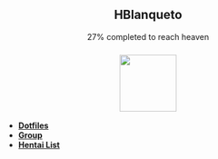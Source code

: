 
<h2 align="center">HBlanqueto</h2>
<p align="center">
27% completed to reach heaven</p>
<div align="center">
    <h3>
<a href="https://www.youtube.com/watch?reload=9&v=H3QGvXCLqDY&ab_channel=TheAluminumDragon"> <img src="https://github.com/Hblanqueto/HBlanqueto/blob/master/Images/ll.gif" align="center" height="100px"> </a>
</h3>
 </div>
</a>


- **[Dotfiles](https://github.com/Hblanqueto/The-Sensuals-Dotfiles)**
- **[Group](https://www.facebook.com/groups/3401196263237743)**
- **[Hentai List](https://www.youtube.com/watch?v=WQRObrOqXho)**
